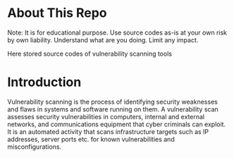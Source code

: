 # **About This Repo**

Note: It is for educational purpose. Use source codes as-is at your own risk by own liability. Understand what are you doing. Limit any impact.

Here stored source codes of vulnerability scanning tools

# **Introduction**

Vulnerability scanning is the process of identifying security weaknesses and flaws in systems and software running on them. A vulnerability scan assesses security vulnerabilities in computers, internal and external networks, and communications equipment that cyber criminals can exploit. It is an automated activity that scans infrastructure targets such as IP addresses, server ports etc. for known vulnerabilities and misconfigurations.
